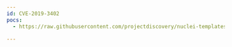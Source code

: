 ```yaml
---
id: CVE-2019-3402
pocs:
  - https://raw.githubusercontent.com/projectdiscovery/nuclei-templates/master/cves/2019/CVE-2019-3402.yaml

---
```

